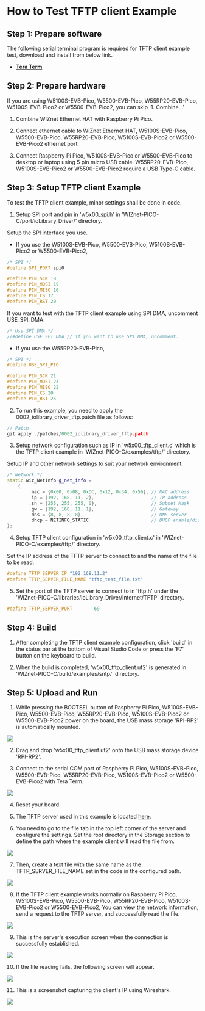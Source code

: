 # How to Test TFTP client Example



## Step 1: Prepare software

The following serial terminal program is required for TFTP client example test, download and install from below link.

- [**Tera Term**][link-tera_term]



## Step 2: Prepare hardware

If you are using W5100S-EVB-Pico, W5500-EVB-Pico, W55RP20-EVB-Pico, W5100S-EVB-Pico2 or W5500-EVB-Pico2, you can skip '1. Combine...'

1. Combine WIZnet Ethernet HAT with Raspberry Pi Pico.

2. Connect ethernet cable to WIZnet Ethernet HAT, W5100S-EVB-Pico, W5500-EVB-Pico, W55RP20-EVB-Pico, W5100S-EVB-Pico2 or W5500-EVB-Pico2 ethernet port.

3. Connect Raspberry Pi Pico, W5100S-EVB-Pico or W5500-EVB-Pico to desktop or laptop using 5 pin micro USB cable. W55RP20-EVB-Pico, W5100S-EVB-Pico2 or W5500-EVB-Pico2 require a USB Type-C cable.



## Step 3: Setup TFTP client Example

To test the TFTP client example, minor settings shall be done in code.

1. Setup SPI port and pin in 'w5x00_spi.h' in 'WIZnet-PICO-C/port/ioLibrary_Driver/' directory.

Setup the SPI interface you use.
- If you use the W5100S-EVB-Pico, W5500-EVB-Pico, W5100S-EVB-Pico2 or W5500-EVB-Pico2,

```cpp
/* SPI */
#define SPI_PORT spi0

#define PIN_SCK 18
#define PIN_MOSI 19
#define PIN_MISO 16
#define PIN_CS 17
#define PIN_RST 20
```

If you want to test with the TFTP client example using SPI DMA, uncomment USE_SPI_DMA.

```cpp
/* Use SPI DMA */
//#define USE_SPI_DMA // if you want to use SPI DMA, uncomment.
```
- If you use the W55RP20-EVB-Pico,
```cpp
/* SPI */
#define USE_SPI_PIO

#define PIN_SCK 21
#define PIN_MOSI 23
#define PIN_MISO 22
#define PIN_CS 20
#define PIN_RST 25
```

2. To run this example, you need to apply the 0002_iolibrary_driver_tftp.patch file as follows:
 ```cpp
 // Patch
 git apply ./patches/0002_iolibrary_driver_tftp.patch
 ```

3. Setup network configuration such as IP in 'w5x00_tftp_client.c' which is the TFTP client example in 'WIZnet-PICO-C/examples/tftp/' directory.

Setup IP and other network settings to suit your network environment.

```cpp
/* Network */
static wiz_NetInfo g_net_info =
    {
        .mac = {0x00, 0x08, 0xDC, 0x12, 0x34, 0x56}, // MAC address
        .ip = {192, 168, 11, 2},                     // IP address
        .sn = {255, 255, 255, 0},                    // Subnet Mask
        .gw = {192, 168, 11, 1},                     // Gateway
        .dns = {8, 8, 8, 8},                         // DNS server
        .dhcp = NETINFO_STATIC                       // DHCP enable/disable
};
```

4. Setup TFTP client configuration in 'w5x00_tftp_client.c' in 'WIZnet-PICO-C/examples/tftp/' directory.

Set the IP address of the TFTP server to connect to and the name of the file to be read.

```cpp
#define TFTP_SERVER_IP "192.168.11.2"
#define TFTP_SERVER_FILE_NAME "tftp_test_file.txt"
```

5. Set the port of the TFTP server to connect to in 'tftp.h' under the 'WIZnet-PICO-C/libraries/ioLibrary_Driver/Internet/TFTP' directory.

```cpp
#define TFTP_SERVER_PORT		69
```

## Step 4: Build

1. After completing the TFTP client example configuration, click 'build' in the status bar at the bottom of Visual Studio Code or press the 'F7' button on the keyboard to build.

2. When the build is completed, 'w5x00_tftp_client.uf2' is generated in 'WIZnet-PICO-C/build/examples/sntp/' directory.



## Step 5: Upload and Run

1. While pressing the BOOTSEL button of Raspberry Pi Pico, W5100S-EVB-Pico, W5500-EVB-Pico, W55RP20-EVB-Pico, W5100S-EVB-Pico2 or W5500-EVB-Pico2 power on the board, the USB mass storage 'RPI-RP2' is automatically mounted.

![][link-raspberry_pi_pico_usb_mass_storage]

2. Drag and drop 'w5x00_tftp_client.uf2' onto the USB mass storage device 'RPI-RP2'.

3. Connect to the serial COM port of Raspberry Pi Pico, W5100S-EVB-Pico, W5500-EVB-Pico, W55RP20-EVB-Pico, W5100S-EVB-Pico2 or W5500-EVB-Pico2 with Tera Term.

![][link-connect_to_serial_com_port]

4. Reset your board.

5. The TFTP server used in this example is located [here][link-solarwinds_TFTP_Server].

6. You need to go to the file tab in the top left corner of the server and configure the settings. Set the root directory in the Storage section to define the path where the example client will read the file from.

![][link-configure_TFTP_Server]

7. Then, create a text file with the same name as the TFTP_SERVER_FILE_NAME set in the code in the configured path.

![][link-create_test_file]

8. If the TFTP client example works normally on Raspberry Pi Pico, W5100S-EVB-Pico, W5500-EVB-Pico, W55RP20-EVB-Pico, W5100S-EVB-Pico2 or W5500-EVB-Pico2, You can view the network information, send a request to the TFTP server, and successfully read the file.

![][link-tftp_client_read_sucess]

9. This is the server's execution screen when the connection is successfully established.

![][link-run_TFTP_Server]

10. If the file reading fails, the following screen will appear.

![][link-tftp_client_read_fail]

11. This is a screenshot capturing the client's IP using Wireshark.

![][link-tftp_client_wireshark_result]











<!--
Link
-->

[link-tera_term]: https://osdn.net/projects/ttssh2/releases/
[link-raspberry_pi_pico_usb_mass_storage]: https://github.com/WIZnet-ioNIC/WIZnet-PICO-C/blob/main/static/images/tftp/raspberry_pi_pico_usb_mass_storage.png
[link-connect_to_serial_com_port]: https://github.com/WIZnet-ioNIC/WIZnet-PICO-C/blob/main/static/images/tftp/connect_to_serial_com_port.png
[link-solarwinds_TFTP_Server]: https://www.solarwinds.com/free-tools/free-tftp-server
[link-configure_TFTP_Server]: https://github.com/WIZnet-ioNIC/WIZnet-PICO-C/blob/main/static/images/tftp/configure_TFTP_Server.PNG
[link-create_test_file]: https://github.com/WIZnet-ioNIC/WIZnet-PICO-C/blob/main/static/images/tftp/create_test_file.PNG
[link-tftp_client_read_sucess]: https://github.com/WIZnet-ioNIC/WIZnet-PICO-C/blob/main/static/images/tftp/tftp_client_read_sucess.PNG
[link-run_TFTP_Server]: https://github.com/WIZnet-ioNIC/WIZnet-PICO-C/blob/main/static/images/tftp/run_TFTP_Server.PNG
[link-tftp_client_read_fail]: https://github.com/WIZnet-ioNIC/WIZnet-PICO-C/blob/main/static/images/tftp/tftp_client_read_fail.PNG
[link-tftp_client_wireshark_result]: https://github.com/WIZnet-ioNIC/WIZnet-PICO-C/blob/main/static/images/tftp/tftp_client_wireshark_result.PNG


